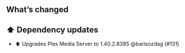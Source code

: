 ## What’s changed

## ⬆️ Dependency updates

- ⬆️ Upgrades Plex Media Server to 1.40.2.8395 @barisozdag (#131)
